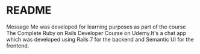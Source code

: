 # README

Message Me was developed for learning purposes as part of the course The Complete Ruby on Rails Developer Course on Udemy.It's a chat app which was developed using Rails 7 for the backend and Semantic UI for the frontend.
